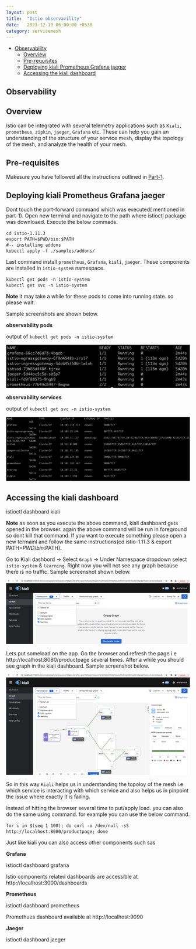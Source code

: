 ```yaml
---
layout: post
title:  "Istio observavility"
date:   2021-12-19 06:00:00 +0530
category: servicemesh
---
```


- [Observability](#Observability)
   - [Overview](#overview)
   - [Pre-requisites](#pre-requisites)
   - [Deploying kiali Prometheus Grafana jaeger](#deploying-kiali-prometheus-grafana-jaeger)
   - [Accessing the kiali dashboard](#accessing-the-kiali-dashboard)


## Observability

## Overview

Istio can be integrated with several telemetry applications such as `Kiali`, `prometheus`, `zipkin`, `jaeger`, `Grafana` etc. These can help you gain an understanding of the structure of your service mesh, display the topology of the mesh, and analyze the health of your mesh.

## Pre-requisites

Makesure you have followed all the instructions outlined in [Part-1](https://devopsbypr.in/blog-servicemesh/servicemesh/2021/10/27/Installing-istio-servicemesh-using-istioctl.html).

## Deploying kiali Prometheus Grafana jaeger

Dont touch the port-forward command which was executed( mentioned in part-1). Open new terminal and navigate to the path where istioctl package was downloaed. Execute the below commads.

```
cd istio-1.11.3
export PATH=$PWD/bin:$PATH
#-- installing addons
kubectl apply -f ./samples/addons/
```

Last command install `prometheus`, `Grafana`, `kiali`, `jaeger`. These components are installed in `istio-system` namespace.

```
kubectl get pods -n istio-system
kubectl get svc -n istio-system
```

**Note** it may take a while for these pods to come into running state. so please wait.

Sample screenshots are shown below.

**observability pods**

output of `kubectl get pods -n istio-system`

![alt text](/assets/images/observability-pods.png)

**observability services**

output of `kubectl get svc -n istio-system`

![alt text](/assets/images/observability-services.png)

## Accessing the kiali dashboard

istioctl dashboard kiali

**Note** as soon as you execute the above command, kiali dashboard gets opened in the browser. again the above command will be run in foreground so dont kill that command. If you want to execute something please open a new termainl and follow the same instructions(cd istio-1.11.3 & export PATH=$PWD/bin:$PATH).


Go to Kiali dashbord -> Select `Graph` -> Under Namespace dropdown select `istio-system` & `learning`. Right now you will not see any graph because there is no traffic. Sample screenshot shown below.

![alt text](/assets/images/kiali-dashboard-graph.png)

Lets put someload on the app. Go the browser and refresh the page i.e http://localhost:8080/productpage several times. After a while you should see graph in the kiali dashboard. Sample screenshot below.

![alt text](/assets/images/kiali-dashboard-graph-with-traffic.png)

So in this way `Kiali` helps us in understanding the topoloy of the mesh i.e which service is interacting with which service and also helps us in pinpoint the issue where exactly it is failing.

Instead of hitting the browser several time to put/apply load. you can also do the same using command. for example you can use the below command.

```
for i in $(seq 1 100); do curl -o /dev/null -sS http://localhost:8080/productpage; done
```
Just like kiali you can also access other components such sas

**Grafana**

istioctl dashboard grafana

Istio components related dashboards are accessible at http://localhost:3000/dashboards

**Prometheus**

istioctl dashboard prometheus

Promethues dashboard available at http://localhost:9090

**Jaeger**

istioctl dashboard jaeger